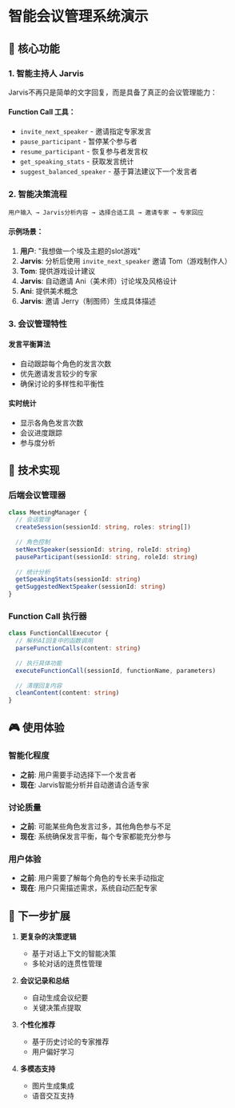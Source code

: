 # 智能会议管理系统演示

## 🎯 核心功能

### 1. 智能主持人 Jarvis
Jarvis不再只是简单的文字回复，而是具备了真正的会议管理能力：

#### Function Call 工具：
- `invite_next_speaker` - 邀请指定专家发言
- `pause_participant` - 暂停某个参与者
- `resume_participant` - 恢复参与者发言权
- `get_speaking_stats` - 获取发言统计
- `suggest_balanced_speaker` - 基于算法建议下一个发言者

### 2. 智能决策流程

```
用户输入 → Jarvis分析内容 → 选择合适工具 → 邀请专家 → 专家回应
```

#### 示例场景：
1. **用户**: "我想做一个埃及主题的slot游戏"
2. **Jarvis**: 分析后使用 `invite_next_speaker` 邀请 Tom（游戏制作人）
3. **Tom**: 提供游戏设计建议
4. **Jarvis**: 自动邀请 Ani（美术师）讨论埃及风格设计
5. **Ani**: 提供美术概念
6. **Jarvis**: 邀请 Jerry（制图师）生成具体描述

### 3. 会议管理特性

#### 发言平衡算法
- 自动跟踪每个角色的发言次数
- 优先邀请发言较少的专家
- 确保讨论的多样性和平衡性

#### 实时统计
- 显示各角色发言次数
- 会议进度跟踪
- 参与度分析

## 🔧 技术实现

### 后端会议管理器
```typescript
class MeetingManager {
  // 会话管理
  createSession(sessionId: string, roles: string[])
  
  // 角色控制
  setNextSpeaker(sessionId: string, roleId: string)
  pauseParticipant(sessionId: string, roleId: string)
  
  // 统计分析
  getSpeakingStats(sessionId: string)
  getSuggestedNextSpeaker(sessionId: string)
}
```

### Function Call 执行器
```typescript
class FunctionCallExecutor {
  // 解析AI回复中的函数调用
  parseFunctionCalls(content: string)
  
  // 执行具体功能
  executeFunctionCall(sessionId, functionName, parameters)
  
  // 清理回复内容
  cleanContent(content: string)
}
```

## 🎮 使用体验

### 智能化程度
- **之前**: 用户需要手动选择下一个发言者
- **现在**: Jarvis智能分析并自动邀请合适专家

### 讨论质量
- **之前**: 可能某些角色发言过多，其他角色参与不足
- **现在**: 系统确保发言平衡，每个专家都能充分参与

### 用户体验
- **之前**: 用户需要了解每个角色的专长来手动指定
- **现在**: 用户只需描述需求，系统自动匹配专家

## 🚀 下一步扩展

1. **更复杂的决策逻辑**
   - 基于对话上下文的智能决策
   - 多轮对话的连贯性管理

2. **会议记录和总结**
   - 自动生成会议纪要
   - 关键决策点提取

3. **个性化推荐**
   - 基于历史讨论的专家推荐
   - 用户偏好学习

4. **多模态支持**
   - 图片生成集成
   - 语音交互支持
